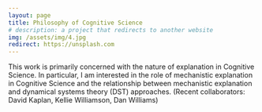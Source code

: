 ```yaml
---
layout: page
title: Philosophy of Cognitive Science
# description: a project that redirects to another website
img: /assets/img/4.jpg
redirect: https://unsplash.com
---
```


This work is primarily concerned with the nature of explanation in Cognitive Science. In particular, I am interested in the role of mechanistic explanation in Cognitive Science and the relationship between mechanistic explanation and dynamical systems theory (DST) approaches. (Recent collaborators: David Kaplan, Kellie Williamson, Dan Williams)

